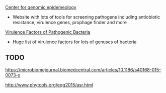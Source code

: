 [Center for genomic epidemeology](http://www.genomicepidemiology.org/)

- Website with lots of tools for screening pathogens including antiobiotic resistance, virulence genes, prophage finder and more

[Virulence Factors of Pathogenic Bacteria](http://www.mgc.ac.cn/cgi-bin/VFs/genus.cgi?Genus=Escherichia)

- Huge list of virulence factors for lots of genuses of bacteria

## TODO ##

https://microbiomejournal.biomedcentral.com/articles/10.1186/s40168-015-0073-x

http://www.phytools.org/eqg2015/asr.html
